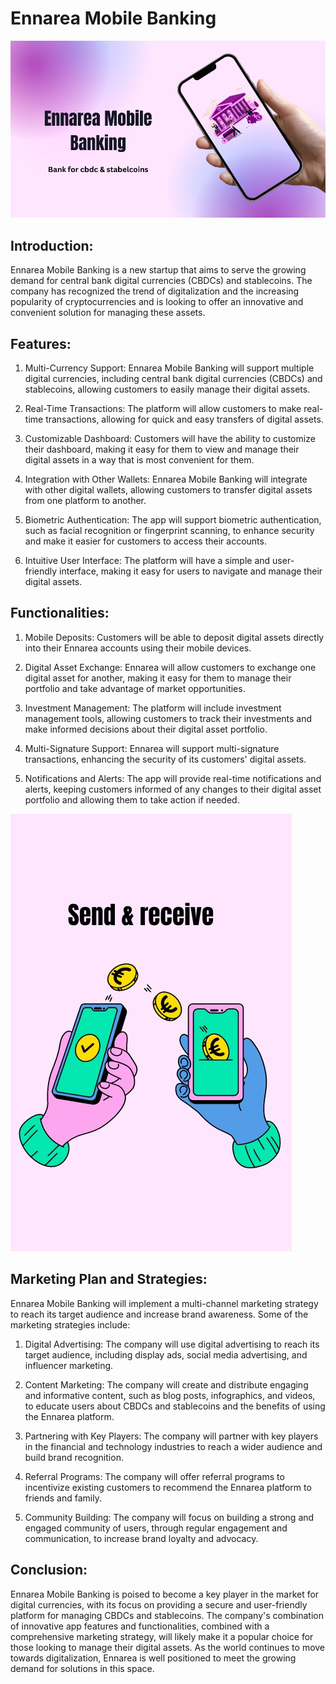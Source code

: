 # Ennarea Mobile Banking

![alt text](./img/ennareaimg1.jpg)


## Introduction:

Ennarea Mobile Banking is a new startup that aims to serve the growing demand for central bank digital currencies (CBDCs) and stablecoins. The company has recognized the trend of digitalization and the increasing popularity of cryptocurrencies and is looking to offer an innovative and convenient solution for managing these assets.


## Features:

1. Multi-Currency Support: Ennarea Mobile Banking will support multiple digital currencies, including central bank digital currencies (CBDCs) and stablecoins, allowing customers to easily manage their digital assets.

2. Real-Time Transactions: The platform will allow customers to make real-time transactions, allowing for quick and easy transfers of digital assets.

3. Customizable Dashboard: Customers will have the ability to customize their dashboard, making it easy for them to view and manage their digital assets in a way that is most convenient for them.

4. Integration with Other Wallets: Ennarea Mobile Banking will integrate with other digital wallets, allowing customers to transfer digital assets from one platform to another.

5. Biometric Authentication: The app will support biometric authentication, such as facial recognition or fingerprint scanning, to enhance security and make it easier for customers to access their accounts.

6. Intuitive User Interface: The platform will have a simple and user-friendly interface, making it easy for users to navigate and manage their digital assets.

## Functionalities:

1. Mobile Deposits: Customers will be able to deposit digital assets directly into their Ennarea accounts using their mobile devices.

2. Digital Asset Exchange: Ennarea will allow customers to exchange one digital asset for another, making it easy for them to manage their portfolio and take advantage of market opportunities.

3. Investment Management: The platform will include investment management tools, allowing customers to track their investments and make informed decisions about their digital asset portfolio.

4. Multi-Signature Support: Ennarea will support multi-signature transactions, enhancing the security of its customers' digital assets.

5. Notifications and Alerts: The app will provide real-time notifications and alerts, keeping customers informed of any changes to their digital asset portfolio and allowing them to take action if needed.

![alt text](./img/design1.jpg)
## Marketing Plan and Strategies:


Ennarea Mobile Banking will implement a multi-channel marketing strategy to reach its target audience and increase brand awareness. Some of the marketing strategies include:

1. Digital Advertising: The company will use digital advertising to reach its target audience, including display ads, social media advertising, and influencer marketing.

2. Content Marketing: The company will create and distribute engaging and informative content, such as blog posts, infographics, and videos, to educate users about CBDCs and stablecoins and the benefits of using the Ennarea platform.

3. Partnering with Key Players: The company will partner with key players in the financial and technology industries to reach a wider audience and build brand recognition.

4. Referral Programs: The company will offer referral programs to incentivize existing customers to recommend the Ennarea platform to friends and family.

5. Community Building: The company will focus on building a strong and engaged community of users, through regular engagement and communication, to increase brand loyalty and advocacy.





## Conclusion:

Ennarea Mobile Banking is poised to become a key player in the market for digital currencies, with its focus on providing a secure and user-friendly platform for managing CBDCs and stablecoins. The company's combination of innovative app features and functionalities, combined with a comprehensive marketing strategy, will likely make it a popular choice for those looking to manage their digital assets. As the world continues to move towards digitalization, Ennarea is well positioned to meet the growing demand for solutions in this space.

